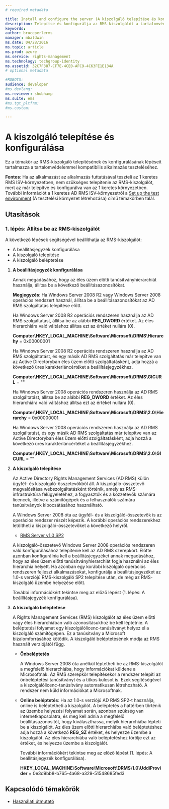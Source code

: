 ```yaml
---
# required metadata

title: Install and configure the server (A kiszolgáló telepítése és konfigurálása) | Azure RMS
description: Telepítse és konfigurálja az RMS-kiszolgálót a tartalomvédelemmel kompatibilis alkalmazás teszteléséhez.
keywords:
author: bruceperlerms
manager: mbaldwin
ms.date: 04/28/2016
ms.topic: article
ms.prod: azure
ms.service: rights-management
ms.technology: techgroup-identity
ms.assetid: 32C7F387-CF7E-4CE0-AFC9-4C63FE1E134A
# optional metadata

#ROBOTS:
audience: developer
#ms.devlang:
ms.reviewer: shubhamp
ms.suite: ems
#ms.tgt_pltfrm:
#ms.custom:

---
```


# A kiszolgáló telepítése és konfigurálása

Ez a témakör az RMS-kiszolgáló telepítésének és konfigurálásának lépéseit tartalmazza a tartalomvédelemmel kompatibilis alkalmazás teszteléséhez.

**Fontos**: Ha az alkalmazást az alkalmazás futtatásával teszteli az 1 keretes RMS ISV-környezetben, nem szükséges telepítenie az RMS-kiszolgálót, mert az már telepítve és konfigurálva van az 1 keretes környezetben.
További információt a 1 keretes AD RMS ISV-környezetről a [Set up the test environment](how-to-set-up-your-test-environment.md) (A tesztelési környezet létrehozása) című témakörben talál.

 

## Utasítások

### 1. lépés: Állítsa be az RMS-kiszolgálót

A következő lépések segítségével beállíthatja az RMS-kiszolgálót:

-   A beállításjegyzék konfigurálása
-   A kiszolgáló telepítése
-   A kiszolgáló beléptetése

1.  **A beállításjegyzék konfigurálása**

    Annak megadásához, hogy az éles üzem előtti tanúsítványhierarchiát használja, állítsa be a következő beállításazonosítókat.

    **Megjegyzés**: Ha Windows Server 2008 R2 vagy Windows Server 2008 operációs rendszert használ, állítsa be a beállításazonosítókat az AD RMS szolgáltatás telepítése előtt.

    Ha Windows Server 2008 R2 operációs rendszeren használja az AD RMS szolgáltatást, állítsa be az alábbi **REG\_DWORD** értéket. Az éles hierarchiára való váltáshoz állítsa ezt az értéket nullára (0).

    **Computer**\\**HKEY\_LOCAL\_MACHINE**\\**Software**\\**Microsoft**\\**DRMS**\\**Hierarchy** = 0x00000001

    Ha Windows Server 2008 R2 operációs rendszeren használja az AD RMS szolgáltatást, és egy másik AD RMS szolgáltatás már telepítve van az Active Directoryban éles üzem előtti szolgáltatásként, adja hozzá a következő üres karakterláncértéket a beállításjegyzékhez.

    **Computer**\\**HKEY\_LOCAL\_MACHINE**\\**Software**\\**Microsoft**\\**DRMS**\\**GICURL** = ""

    Ha Windows Server 2008 operációs rendszeren használja az AD RMS szolgáltatást, állítsa be az alábbi **REG\_DWORD** értéket. Az éles hierarchiára való váltáshoz állítsa ezt az értéket nullára (0).

    **Computer**\\**HKEY\_LOCAL\_MACHINE**\\**Software**\\**Microsoft**\\**DRMS**\\**2.0**\\**Hierarchy** = 0x00000001

    Ha Windows Server 2008 operációs rendszeren használja az AD RMS szolgáltatást, és egy másik AD RMS szolgáltatás már telepítve van az Active Directoryban éles üzem előtti szolgáltatásként, adja hozzá a következő üres karakterláncértéket a beállításjegyzékhez.

    **Computer**\\**HKEY\_LOCAL\_MACHINE**\\**Software**\\**Microsoft**\\**DRMS**\\**2.0**\\**GICURL** = ""

2.  **A kiszolgáló telepítése**

    Az Active Directory Rights Management Services (AD RMS) külön ügyfél- és kiszolgáló-összetevőkből áll. A kiszolgáló-összetevő megvalósítása webszolgáltatásként történik, amely az RMS-infrastruktúra felügyeletéhez, a fogyasztók és a közzétevők számára licencek, illetve a számítógépek és a felhasználók számára tanúsítványok kibocsátásához használható.

    A Windows Server 2008 óta az ügyfél- és a kiszolgáló-összetevők is az operációs rendszer részét képezik. A korábbi operációs rendszerekhez letöltheti a kiszolgáló-összetevőket a következő helyről.

    -   [RMS Server v1.0 SP2](http://go.microsoft.com/fwlink/p/?linkid=73722)

    A kiszolgáló-összetevő Windows Server 2008 operációs rendszeren való konfigurálásához telepítenie kell az AD RMS szerepkört. Előtte azonban konfigurálnia kell a beállításjegyzéket annak megadásához, hogy az éles üzem előtti tanúsítványhierarchiát fogja használni az éles hierarchia helyett. Ha azonban egy korábbi kiszolgáló operációs rendszeren fejleszt alkalmazásokat, konfigurálja a beállításjegyzéket az 1.0-s verziójú RMS-kiszolgáló SP2 telepítése után, de még az RMS-kiszolgáló üzembe helyezése előtt.

    További információkért tekintse meg az előző lépést (1. lépés: A beállításjegyzék konfigurálása).

3.  **A kiszolgáló beléptetése**

    A Rights Management Services (RMS) kiszolgálót az éles üzem előtti vagy éles hierarchiában való azonosításukhoz be kell léptetnie. A beléptetési folyamat egy kiszolgálólicenc-tanúsítványt helyez el a kiszolgáló számítógépen. Ez a tanúsítvány a Microsoft bizalomforrásához kötődik. A kiszolgáló beléptetésének módja az RMS használt verziójától függ.

    -   **Önbeléptetés**

        A Windows Server 2008 óta anélkül léptetheti be az RMS-kiszolgálót a megfelelő hierarchiába, hogy információkat küldene a Microsoftnak. Az RMS szerepkör telepítésekor a rendszer telepíti az önbeléptetési tanúsítványt és a titkos kulcsot is. Ezek segítéségével a kiszolgálólicenc-tanúsítvány automatikusan létrehozható. A rendszer nem küld információkat a Microsoftnak.

    -   **Online beléptetés**: Ha az 1.0-s verziójú AD RMS SP2-t használja, online is beléptetheti a kiszolgálót. A beléptetés a háttérben történik az üzembe helyezési folyamat során, azonban szükség van internetkapcsolatra, és meg kell adnia a megfelelő beállításazonosítót, hogy kiválaszthassa, melyik hierarchiába lépteti be a kiszolgálót. Az éles üzem előtti hierarchiába való beléptetéshez adja hozzá a következő **REG\_SZ** értéket, és helyezze üzembe a kiszolgálót. Az éles hierarchiába való beléptetéshez törölje ezt az értéket, és helyezze üzembe a kiszolgálót.

        További információkért tekintse meg az előző lépést (1. lépés: A beállításjegyzék konfigurálása).

        **HKEY\_LOCAL\_MACHINE**\\**Software**\\**Microsoft**\\**DRMS**\\**1.0**\\**UddiProvider** = 0e3d9bb8-b765-4a68-a329-51548685fed3

## Kapcsolódó témakörök

* [Használati útmutató](how-to-use-msipc.md)
 

 





<!--HONumber=Apr16_HO4-->


